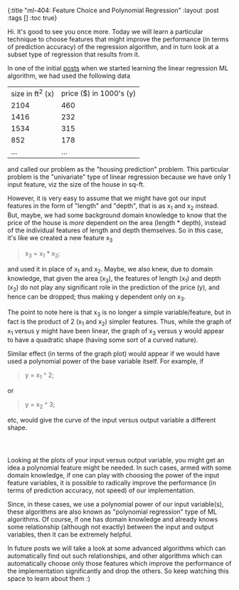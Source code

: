 {:title "ml-404: Feature Choice and Polynomial Regression"
 :layout :post
 :tags  []
 :toc true}

Hi. It's good to see you once more. Today we will learn a particular technique to choose features that might improve the performance (in terms of prediction accuracy) of the regression algorithm, and in turn look at a subset type of regression that results from it.

In one of the initial [posts](http://www.golb.in/ml-301-linear-regression-with-one-variable-38.html)&nbsp;when we started learning the linear regression ML algorithm, we had used the following data

<table class="table table-bordered"> <tbody>
<tr> <td> size in ft<sup>2</sup> (x)</td> <td> price ($) in 1000's (y)</td> </tr>
<tr> <td> 2104</td> <td> 460</td> </tr>
<tr> <td> 1416</td> <td> 232</td> </tr>
<tr> <td> 1534</td> <td> 315</td> </tr>
<tr> <td> 852</td> <td> 178</td> </tr>
<tr> <td> &hellip;</td> <td> &hellip;</td> </tr>
</tbody> </table>

and called our problem as the "housing prediction" problem. This particular problem is the "univariate" type of linear regression because we have only 1 input feature, viz the size of the house in sq-ft.

However, it is very easy to assume that we might have got our input features in the form of "length" and "depth", that is as x<sub>1</sub> and x<sub>2</sub> instead. But, maybe, we had some background domain knowledge to know that the price of the house is _more_ dependent on the area (length * depth), instead of the individual features of length and depth themselves. So in this case, it's like we created a new feature x<sub>3</sub>

> x<sub>3</sub> = x<sub>1</sub> * x<sub>2</sub>;

and used it in place of x<sub>1</sub> and x<sub>2</sub>. Maybe, we also knew, due to domain knowledge, that given the area (x<sub>3</sub>), the features of length (x<sub>1</sub>) and depth (x<sub>2</sub>) do not play any significant role in the prediction of the price (y), and hence can be dropped; thus making y dependent only on x<sub>3</sub>.

The point to note here is that x<sub>3</sub> is no longer a simple variable/feature, but in fact is the product of 2 (x<sub>1</sub> and x<sub>2</sub>) simpler features. Thus, while the graph of x<sub>1</sub> versus y might have been linear, the graph of x<sub>3</sub> versus y would appear to have a quadratic shape (having some sort of a curved nature).

Similar effect (in terms of the graph plot) would appear if we would have used a polynomial power of the base variable itself. For example, if

> y = x<sub>1</sub> ^ 2;

or

> y = x<sub>2</sub> ^ 3;

etc, would give the curve of the input versus output variable a different shape.

![]()

![]()

![]()

Looking at the plots of your input versus output variable, you might get an idea a polynomial feature might be needed. In such cases, armed with some domain knowledge, if one can play with choosing the power of the input feature variables, it is possible to radically improve the performance (in terms of prediction accuracy, not speed) of our implementation.

Since, in these cases, we use a polynomial power of our input variable(s), these algorithms are also known as "polynomial regression" type of ML algorithms. Of course, if one has domain knowledge and already knows some relationship (although not exactly) between the input and output variables, then it can be extremely helpful.

In future posts we will take a look at some advanced algorithms which can automatically find out such relationships, and other algorithms which can automatically choose only those features which improve the performance of the implementation significantly and drop the others. So keep watching this space to learn about them :)
